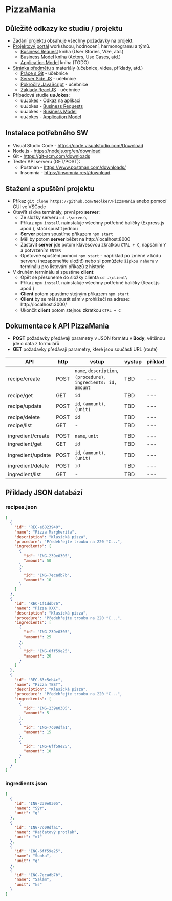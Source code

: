 # PizzaMania
## Důležité odkazy ke studiu / projektu
- [Zadání projektu](https://uuapp.plus4u.net/uu-dockit-maing02/4e68298f1658473e9bf5692272883290/document?documentId=63e66c5ad42df5003627e3d6) obsahuje všechny požadavky na projekt.
- [Projektový portál](https://uuapp.plus4u.net/uu-dockit-maing02/4e68298f1658473e9bf5692272883290/document?documentId=63e670ee46a3400036cf3231) workshopu, hodnocení, harmonogramu a týmů.
  - [Business Request](https://uuapp.plus4u.net/uu-bookkit-maing01/a994a2a988ee43d6ae7dcabf0d5b9f43/book/page?code=userStories) kniha (User Stories, Vize, atd.)
  - [Business Model](https://uuapp.plus4u.net/uu-bookkit-maing01/6a1fdf0c62714fd6ac143a8844f7495f/book/page?code=home) kniha (Actors, Use Cases, atd.)
  - [Application Model](https://uuapp.plus4u.net/uu-bookkit-maing01/d1b6a9636f904eca90ce86bb5258495d/book/page?code=home) kniha (TODO)
- [Stránka předmětu](https://unicornuniversity.net/cs/cloud-application-architecture) s materiály (učebnice, videa, příklady, atd.)
  - [Práce s Git](https://uuapp.plus4u.net/uu-bookkit-maing01/92f4b54768304fd8a1088fadab560d53/book/page?code=welcome) - učebnice
  - [Server Side JS](https://uuapp.plus4u.net/uu-bookkit-maing01/37bcb632a07543e58625add6221ffafd/book/page?code=home) - učebnice
  - [Pokročilý JavaScript](https://uuapp.plus4u.net/uu-bookkit-maing01/36a8aef298b44a5bb1f1be2389146e9b/book/page?code=home) - učebnice
  - [Základy ReactJS](https://uuapp.plus4u.net/uu-bookkit-maing01/861481b4b8974cda8569b998eefad53c/book/page?code=home) - učebnice
- Případová studie **uuJokes**:
  - [uuJokes](https://uuapp.plus4u.net/uu-jokes-maing01/4ef6a7b01b5942ecbfb925b249af987f/jokes) - Odkaz na aplikaci
  - uuJokes - [Business Requests](https://uuapp.plus4u.net/uu-bookkit-maing01/a04c8463649b425fb8b46076c0c5e5d0/book/page?code=home)
  - uuJokes - [Business Model](https://uuapp.plus4u.net/uu-bookkit-maing01/a129e74e3bcc4fe4a4a95f5e4bb494ed/book/page?code=home)
  - uuJokes - [Application Model](https://uuapp.plus4u.net/uu-bookkit-maing01/71f8d7b5cfdc4336b0abfe47b3cb237b/book/page?code=home)

## Instalace potřebného SW
- Visual Studio Code - https://code.visualstudio.com/Download
- Node.js - https://nodejs.org/en/download
- Git - https://git-scm.com/downloads
- Tester API serveru (GET/POST):
  - Postman - https://www.postman.com/downloads/
  - Insomnia - https://insomnia.rest/download

## Stažení a spuštění projektu
- Příkaz `git clone https://github.com/Neolker/PizzaMania` anebo pomocí GUI ve VSCode
- Otevřít si dva terminály, první pro **server**:
  - Ze složky serveru `cd .\server\`
  - Příkaz `npm install` nainstaluje všechny potřebné balíčky (Express.js apod.), stačí spustit jednou
  - **Server** potom spustíme příkazem `npm start`
  - Měl by potom **server** běžet na http://localhost:8000
  - Zastavit **server** jde potom klávesovou zkratkou `CTRL + C`, napsáním `Y` a potvrzením `ENTER`
  - Opětovné spuštění pomocí `npm start` - například po změně v kódu serveru (nezapomeňte uložit!) nebo si pomůžete `šipkou nahoru` v terminálu pro listování příkazů z historie
- V druhém terminálu si spustíme **client**:
  - Opět se přesuneme do složky clienta  `cd .\client\`
  - Příkaz `npm install` nainstaluje všechny potřebné balíčky (React.js apod.)
  - **Client** potom spustíme stejným příkazem `npm start`
  - **Client** by se měl spustit sám v prohlížeči na adrese: http://localhost:3000/
  - Ukončit **client** potom stejnou zkratkou `CTRL + C`

## Dokumentace k API PizzaMania

- **POST** požadavky předávají parametry v JSON formátu v **Body**, většinou jde o data z formulářů
- **GET** požadavky předávají parametry, které jsou součástí URL (route)

| API               | http | vstup                                                           | vystup | příklad |
| ----------------- | ---- | --------------------------------------------------------------- | ------ | ------- |
| recipe/create     | POST | `name`, `description`, `(procedure)`, `ingredients: id, amount` | TBD    | ---     |
| recipe/get        | GET  | `id`                                                            | TBD    | ---     |
| recipe/update     | POST | `id`, `(amount)`, `(unit)`                                      | TBD    | ---     |
| recipe/delete     | POST | `id`                                                            | TBD    | ---     |
| recipe/list       | GET  | -                                                               | TBD    | ---     |
|                   |      |                                                                 |        |         |
| ingredient/create | POST | `name`, `unit`                                                  | TBD    | ---     |
| ingredient/get    | GET  | `id`                                                            | TBD    | ---     |
| ingredient/update | POST | `id`, `(amount)`, `(unit)`                                      | TBD    | ---     |
| ingredient/delete | POST | `id`                                                            | TBD    | ---     |
| ingredient/list   | GET  | -                                                               | TBD    | ---     |

## Příklady JSON databází
### recipes.json

```JSON
[
  {
    "id": "REC-e6823940",
    "name": "Pizza Margherita",
    "description": "Klasická pizza",
    "procedure": "Předehřejte troubu na 220 °C...",
    "ingredients": [
      {
        "id": "ING-239e0305",
        "amount": 50
      },
      {
        "id": "ING-7ecadb7b",
        "amount": 10
      }
    ]
  },
  {
    "id": "REC-1f1ddb76",
    "name": "Pizza XXX",
    "description": "Klasická pizza",
    "procedure": "Předehřejte troubu na 220 °C...",
    "ingredients": [
      {
        "id": "ING-239e0305",
        "amount": 25
      },
      {
        "id": "ING-6ff59e25",
        "amount": 20
      }
    ]
  },
  {
    "id": "REC-63c5eb4c",
    "name": "Pizza TEST",
    "description": "Klasická pizza",
    "procedure": "Předehřejte troubu na 220 °C...",
    "ingredients": [
      {
        "id": "ING-239e0305",
        "amount": 5
      },
      {
        "id": "ING-7c09dfa1",
        "amount": 15
      },
      {
        "id": "ING-6ff59e25",
        "amount": 10
      }
    ]
  }
]
```

### ingredients.json

```JSON
[
  {
    "id": "ING-239e0305",
    "name": "Sýr",
    "unit": "g"
  },
  {
    "id": "ING-7c09dfa1",
    "name": "Rajčatový protlak",
    "unit": "ml"
  },
  {
    "id": "ING-6ff59e25",
    "name": "Šunka",
    "unit": "g"
  },
  {
    "id": "ING-7ecadb7b",
    "name": "Salám",
    "unit": "ks"
  }
]
```

